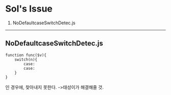 # Sol's Issue
1. NoDefaultcaseSwitchDetec.js
---------------
## NoDefaultcaseSwitchDetec.js
    function func($v){
        switch(n){
            case:
            case:
        }
    }
인 경우에, 찾아내지 못한다.
->태성이가 해결해줄 것.
